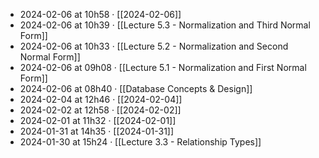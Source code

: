 - 2024-02-06 at 10h58 · [[2024-02-06]]
- 2024-02-06 at 10h39 · [[Lecture 5.3 - Normalization and Third Normal Form]]
- 2024-02-06 at 10h33 · [[Lecture 5.2 - Normalization and Second Normal Form]]
- 2024-02-06 at 09h08 · [[Lecture 5.1 - Normalization and First Normal Form]]
- 2024-02-06 at 08h40 · [[Database Concepts & Design]]
- 2024-02-04 at 12h46 · [[2024-02-04]]
- 2024-02-02 at 12h58 · [[2024-02-02]]
- 2024-02-01 at 11h32 · [[2024-02-01]]
- 2024-01-31 at 14h35 · [[2024-01-31]]
- 2024-01-30 at 15h24 · [[Lecture 3.3 - Relationship Types]]
